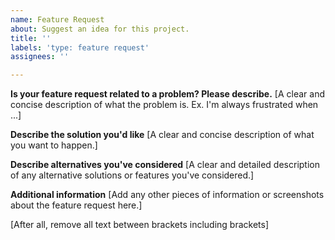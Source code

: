 ```yaml
---
name: Feature Request
about: Suggest an idea for this project.
title: ''
labels: 'type: feature request'
assignees: ''

---
```


**Is your feature request related to a problem? Please describe.**
[A clear and concise description of what the problem is. Ex. I'm always frustrated when ...]

**Describe the solution you'd like**
[A clear and concise description of what you want to happen.]

**Describe alternatives you've considered**
[A clear and detailed description of any alternative solutions or features you've considered.]

**Additional information**
[Add any other pieces of information or screenshots about the feature request here.]

[After all, remove all text between brackets including brackets]
